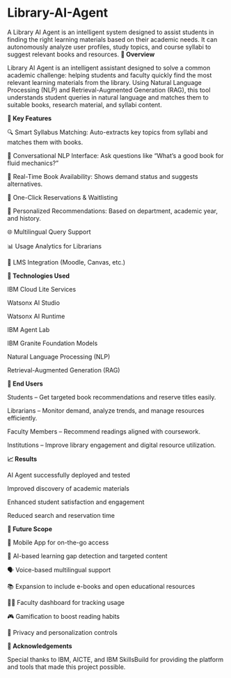 # Library-AI-Agent
A Library AI Agent is an intelligent system designed to assist students in finding the right  learning materials based on their academic needs. It can autonomously analyze user profiles, study  topics, and course syllabi to suggest relevant books and resources. 
**🚀 Overview**

Library AI Agent is an intelligent assistant designed to solve a common academic challenge: helping students and faculty quickly find the most relevant learning materials from the library. Using Natural Language Processing (NLP) and Retrieval-Augmented Generation (RAG), this tool understands student queries in natural language and matches them to suitable books, research material, and syllabi content.

**🧠 Key Features**

🔍 Smart Syllabus Matching: Auto-extracts key topics from syllabi and matches them with books.

💬 Conversational NLP Interface: Ask questions like “What’s a good book for fluid mechanics?”

📖 Real-Time Book Availability: Shows demand status and suggests alternatives.

📝 One-Click Reservations & Waitlisting

🎯 Personalized Recommendations: Based on department, academic year, and history.

🌐 Multilingual Query Support

📊 Usage Analytics for Librarians

🔗 LMS Integration (Moodle, Canvas, etc.)

**🧰 Technologies Used**

IBM Cloud Lite Services

Watsonx AI Studio

Watsonx AI Runtime

IBM Agent Lab

IBM Granite Foundation Models

Natural Language Processing (NLP)

Retrieval-Augmented Generation (RAG)

**👥 End Users**

Students – Get targeted book recommendations and reserve titles easily.

Librarians – Monitor demand, analyze trends, and manage resources efficiently.

Faculty Members – Recommend readings aligned with coursework.

Institutions – Improve library engagement and digital resource utilization.

**📈 Results**

AI Agent successfully deployed and tested

Improved discovery of academic materials

Enhanced student satisfaction and engagement

Reduced search and reservation time

**🔮 Future Scope**

📱 Mobile App for on-the-go access

🧠 AI-based learning gap detection and targeted content

🗣️ Voice-based multilingual support

📚 Expansion to include e-books and open educational resources

🧑‍🏫 Faculty dashboard for tracking usage

🎮 Gamification to boost reading habits

🔐 Privacy and personalization controls

**🙌 Acknowledgements**

Special thanks to IBM, AICTE, and IBM SkillsBuild for providing the platform and tools that made this project possible.


